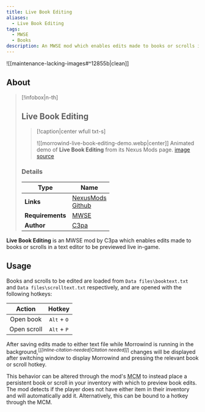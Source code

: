 ```yaml
---
title: Live Book Editing
aliases:
  - Live Book Editing
tags:
  - MWSE
  - Books
description: An MWSE mod which enables edits made to books or scrolls in a text editor to be previewed live in-game.
---
```


![[maintenance-lacking-images#^12855b|clean]]

## About

> [!infobox|n-th]
> 
> ## Live Book Editing
> 
> > [!caption|center wfull txt-s]
> > 
> > ![[morrowind-live-book-editing-demo.webp|center]]
> > Animated demo of **Live Book Editing** from its Nexus Mods page.
> > [image source](https://staticdelivery.nexusmods.com/mods/100/images/53403/53403-1692731282-1508705601.gif)
> 
> ### Details
> 
> | Type | Name |
> | --- | --- |
> | **Links** | [NexusMods](https://www.nexusmods.com/morrowind/mods/53403)<br>[Github](https://github.com/C3pa/Morrowind-Live-Book-Editing) |
> | **Requirements** | [MWSE](https://www.nexusmods.com/morrowind/mods/45468) |
> | **Author** | [C3pa](https://next.nexusmods.com/profile/C3pa/about-me) |

**Live Book Editing** is an MWSE mod by C3pa which enables edits made to books or scrolls in a text editor to be previewed live in-game.

## Usage

Books and scrolls to be edited are loaded from `Data files\booktext.txt` and `Data files\scrolltext.txt` respectively, and are opened with the following hotkeys:

|   Action    |            Hotkey             |
| :---------: | :---------------------------: |
|  Open book  | <kbd>Alt</kbd> + <kbd>O</kbd> |
| Open scroll | <kbd>Alt</kbd> + <kbd>P</kbd> |

After saving edits made to either text file while Morrowind is running in the background,<sup>\[_[[inline-citation-needed|Citation needed]]_\]</sup> changes will be displayed after switching window to display Morrowind and pressing the relevant book or scroll hotkey.

This behavior can be altered through the mod's <abbr title="mod configuration menu">MCM</abbr> to instead place a persistent book or scroll in your inventory with which to preview book edits. The mod detects if the player does not have either item in their inventory and will automatically add it. Alternatively, this can be bound to a hotkey through the MCM.
